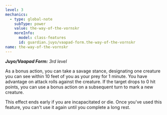```yaml
---
level: 3
mechanics:
  - type: global-note
    subType: power
    value: the-way-of-the-vornskr
    moreInfo:
      model: class-features
      id: guardian.juyo/vaapad-form.the-way-of-the-vornskr
name: the-way-of-the-vornskr
---
```

_**Juyo/Vaapad Form:** 3rd level_
As a bonus action, you can take a savage stance, designating one creature you can see within 10 feet of you as your prey for 1 minute. You have advantage on attack rolls against the creature. If the target drops to 0 hit points, you can use a bonus action on a subsequent turn to mark a new creature.
This effect ends early if you are incapacitated or die. Once you've used this feature, you can't use it again until you complete a long rest.